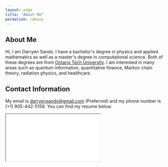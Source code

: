 ```yaml
---
layout: page
title: "About Me"
permalink: /About
---
```


## About Me

Hi, I am Darryen Sands. I have a bachelor's degree in physics and applied mathematics as well as a master's degree in computational science. Both of these degrees are from [Ontario Tech University](https://ontariotechu.ca/). I am interested in many areas such as quantum information, quantitative finance, Markov chain theory, radiation physics, and healthcare. 

## Contact Information

My email is <darryensands@gmail.com> (Preferred) and my phone number is (+1) 905-442-5156. You can find my resume below.

<div class = "iframe-embed-wrapper iframe-embed-responsive-16by9">
<iframe class = "iframe-embed" src = "/Resume_DarryenSands.pdf" title = "My Resume">
</iframe>
</div>